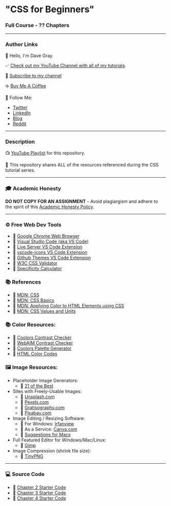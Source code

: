 # "CSS for Beginners"

### Full Course - ?? Chapters

---

### Author Links

👋 Hello, I'm Dave Gray.

✅ [Check out my YouTube Channel with all of my tutorials](https://www.youtube.com/DaveGrayTeachesCode).

🚩 [Subscribe to my channel](https://bit.ly/3nGHmNn)

☕ [Buy Me A Coffee](https://buymeacoffee.com/DaveGray)

🚀 Follow Me:

- [Twitter](https://twitter.com/yesdavidgray)
- [LinkedIn](https://www.linkedin.com/in/davidagray/)
- [Blog](https://yesdavidgray.com)
- [Reddit](https://www.reddit.com/user/DaveOnEleven)

---

### Description

📺 [YouTube Playlist](https://www.youtube.com/playlist?list=PL0Zuz27SZ-6Mx9fd9elt80G1bPcySmWit) for this repository.

🚀 This repository shares ALL of the resources referenced during the CSS tutorial series.

---

### 🎓 Academic Honesty

**DO NOT COPY FOR AN ASSIGNMENT** - Avoid plagiargism and adhere to the spirit of this [Academic Honesty Policy](https://www.freecodecamp.org/news/academic-honesty-policy/).

---

### ⚙ Free Web Dev Tools

- 🔗 [Google Chrome Web Browser](https://google.com/chrome/)
- 🔗 [Visual Studio Code (aka VS Code)](https://code.visualstudio.com/)
- 🔗 [Live Server VS Code Extension](https://marketplace.visualstudio.com/items?itemName=ritwickdey.LiveServer)
- 🔗 [vscode-icons VS Code Extension](https://marketplace.visualstudio.com/items?itemName=vscode-icons-team.vscode-icons)
- 🔗 [Github Themes VS Code Extension](https://marketplace.visualstudio.com/items?itemName=GitHub.github-vscode-theme)
- 🔗 [W3C CSS Validator](https://jigsaw.w3.org/css-validator/)
- 🔗 [Specificity Calculator](https://specificity.keegan.st/)


### 📚 References

- 🔗 [MDN: CSS](https://developer.mozilla.org/en-US/docs/Web/CSS)
- 🔗 [MDN: CSS Basics](https://developer.mozilla.org/en-US/docs/Learn/Getting_started_with_the_web/CSS_basics)
- 🔗 [MDN: Applying Color to HTML Elements using CSS](https://developer.mozilla.org/en-US/docs/Web/HTML/Applying_color)
- 🔗 [MDN: CSS Values and Units](https://developer.mozilla.org/en-US/docs/Learn/CSS/Building_blocks/Values_and_units)

### 📚 Color Resources: 
- 🔗 [Coolors Contrast Checker](https://coolors.co/contrast-checker/112a46-acc8e5)
- 🔗 [WebAIM Contrast Checker](https://webaim.org/resources/contrastchecker/)
- 🔗 [Coolors Palette Generator](https://coolors.co/)
- 🔗 [HTML Color Codes](https://htmlcolorcodes.com/)


### 🖼️ Image Resources:
- Placeholder Image Generators:
    - 🔗 [21 of the Best](https://loremipsum.io/21-of-the-best-placeholder-image-generators/)
- Sites with Freely-Usable Images: 
    - 🔗 [Unsplash.com](https://unsplash.com/)
    - 🔗 [Pexels.com](https://www.pexels.com/)
    - 🔗 [Gratisography.com](https://gratisography.com/)
    - 🔗 [Pixabay.com](https://pixabay.com/)
- Image Editing / Resizing Software: 
    - 🔗 For Windows: [Irfanview](https://www.irfanview.com/)
    - 🔗 As a Service: [Canva.com](https://www.canva.com/)
    - 🔗 [Suggestions for Macs](https://www.cleverfiles.com/howto/top-5-photo-editing-apps-mac.html)
- Full Featured Editor for Windows/Mac/Linux: 
    - 🔗 [Gimp](https://www.gimp.org/)
- Image Compression (shrink file size): 
    - 🔗 [TinyPNG](https://tinypng.com/)

---

### 💻 Source Code

- 🔗 [Chapter 2 Starter Code](https://github.com/gitdagray/css_course/tree/main/02_lesson_starter)
- 🔗 [Chapter 3 Starter Code](https://github.com/gitdagray/css_course/tree/main/03_lesson_starter)
- 🔗 [Chapter 4 Starter Code](https://github.com/gitdagray/css_course/tree/main/04_lesson_starter)


